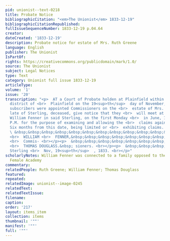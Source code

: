 ```yaml
---
pid: unionist--text-0218
title: Probate Notice
bibliographicCitation: "<em>The Unionist</em> 1833-12-19"
bibliographicCitationRepublished: 
fullIssueSequenceNumber: 1833-12-19 p.04.64
creator: 
dateCreated: '1833-12-19'
description: Probate notice for estate of Mrs. Ruth Greene
language: English
publisher: The Unionist
IsPartOf: 
rights: https://creativecommons.org/publicdomain/mark/1.0/
source: The Unionist
subject: Legal Notices
type: Text
category: Unionist full issue 1833-12-19
articleType: 
volume: '1'
issue: '20'
transcription: "<p>  AT a Court of Probate holden at Plainfield within and for the
  district of <br>  Plainfield on the 19<sup>th</sup>  day of November, 1833.—the
  subscribers were appointed Commissioners on the <br>  estate of Mrs. Ruth Greene,
  late of Sterling, deceased, give notice that they <br>  will meet at the house of
  William Fenner in said Sterling, on the first Monday <br>  in June, 1834, at 2 o’clock
  P.M. for the purpose of examining and allowing the <br>  claims against said estate.
  Six months from this date, being limited or <br>  exhibiting claims. <br></p><p>
  \ &nbsp;&nbsp;&nbsp;&nbsp;&nbsp;&nbsp;&nbsp;&nbsp;&nbsp;&nbsp;&nbsp;&nbsp;&nbsp;&nbsp;&nbsp;&nbsp;&nbsp;&nbsp;&nbsp;&nbsp;&nbsp;&nbsp;&nbsp;
  <br>  WILLIAM <br>  FENNER,&nbsp;&nbsp;&nbsp;&nbsp;&nbsp;&nbsp;&nbsp;&nbsp;&nbsp;&nbsp;&nbsp;&nbsp;&nbsp;&nbsp;&nbsp;&nbsp;&nbsp;
  <br>  Commis- <br></p><p>  &nbsp;&nbsp;&nbsp;&nbsp;&nbsp;&nbsp;&nbsp;&nbsp;&nbsp;&nbsp;&nbsp;&nbsp;&nbsp;&nbsp;&nbsp;&nbsp;&nbsp;&nbsp;&nbsp;&nbsp;&nbsp;&nbsp;&nbsp;
  <br>  THOMAS DOUGLASS.&nbsp; sioners. <br></p><p>  &nbsp;&nbsp;&nbsp;&nbsp;&nbsp;&nbsp;&nbsp;&nbsp;&nbsp;&nbsp;&nbsp;
  Sterling <br>  Nov, 19<sup>th</sup>  , 1833. <br></p>"
scholarlyNotes: William Fenner was connected to a family opposed to the Canterbury
  Female Academy
commentary: 
relatedPeople: Ruth Greene; William Fenner; Thomas Douglass
featured: 
repeated: 
relatedImage: unionist--image-0245
relatedText: 
relatedTextIssue: 
filename: 
caption: 
order: '217'
layout: items_item
collection: items
thumbnail: '""'
manifest: '""'
full: '""'
---
```

